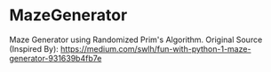 # MazeGenerator
Maze Generator using Randomized Prim's Algorithm. Original Source (Inspired By): https://medium.com/swlh/fun-with-python-1-maze-generator-931639b4fb7e
